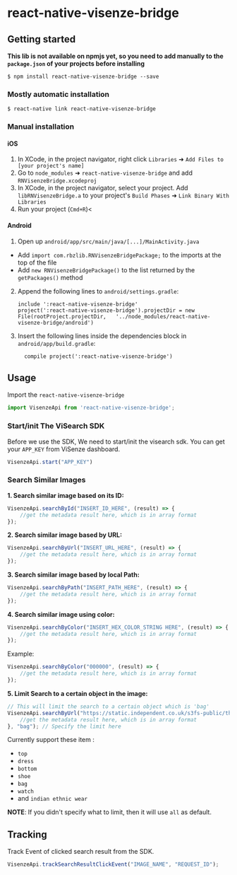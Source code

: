
# react-native-visenze-bridge

## Getting started
**This lib is not available on npmjs yet, so you need to add manually to the `package.json` of your projects before installing**

`$ npm install react-native-visenze-bridge --save`

### Mostly automatic installation

`$ react-native link react-native-visenze-bridge`

### Manual installation


#### iOS

1. In XCode, in the project navigator, right click `Libraries` ➜ `Add Files to [your project's name]`
2. Go to `node_modules` ➜ `react-native-visenze-bridge` and add `RNVisenzeBridge.xcodeproj`
3. In XCode, in the project navigator, select your project. Add `libRNVisenzeBridge.a` to your project's `Build Phases` ➜ `Link Binary With Libraries`
4. Run your project (`Cmd+R`)<

#### Android

1. Open up `android/app/src/main/java/[...]/MainActivity.java`
  - Add `import com.rbzlib.RNVisenzeBridgePackage;` to the imports at the top of the file
  - Add `new RNVisenzeBridgePackage()` to the list returned by the `getPackages()` method
2. Append the following lines to `android/settings.gradle`:
  	```
  	include ':react-native-visenze-bridge'
  	project(':react-native-visenze-bridge').projectDir = new File(rootProject.projectDir, 	'../node_modules/react-native-visenze-bridge/android')
  	```
3. Insert the following lines inside the dependencies block in `android/app/build.gradle`:
  	```
      compile project(':react-native-visenze-bridge')
  	```


## Usage
Import the `react-native-visenze-bridge`
```javascript
import VisenzeApi from 'react-native-visenze-bridge';
```

### Start/init The ViSearch SDK
Before we use the SDK, We need to start/init the visearch sdk. You can get your `APP_KEY` from ViSenze dashboard.
```javascript
VisenzeApi.start("APP_KEY")
```

### Search Similar Images
**1. Search similar image based on its ID:**
```javascript
VisenzeApi.searchById("INSERT_ID_HERE", (result) => {
    //get the metadata result here, which is in array format
});
```

**2. Search similar image based by URL:**
```javascript
VisenzeApi.searchByUrl("INSERT_URL_HERE", (result) => {
    //get the metadata result here, which is in array format
});
```

**3. Search similar image based by local Path:**
```javascript
VisenzeApi.searchByPath("INSERT_PATH_HERE", (result) => {
    //get the metadata result here, which is in array format
});
```

**4. Search similar image using color:**
```javascript
VisenzeApi.searchByColor("INSERT_HEX_COLOR_STRING HERE", (result) => {
    //get the metadata result here, which is in array format
});
```
Example:
```javascript
VisenzeApi.searchByColor("000000", (result) => {
    //get the metadata result here, which is in array format
});
```

**5. Limit Search to a certain object in the image:**
```javascript
// This will limit the search to a certain object which is 'bag'
VisenzeApi.searchByUrl("https://static.independent.co.uk/s3fs-public/thumbnails/image/2017/03/01/11/spring-handbags-lifestyle.jpg", (result) => {
    //get the metadata result here, which is in array format
}, "bag"); // Specify the limit here
```
Currently support these item : 
- `top`
- `dress` 
- `bottom`
- `shoe`
- `bag`
- `watch` 
- and `indian ethnic wear`

**NOTE**: If you didn't specify what to limit, then it will use `all` as default.


## Tracking
Track Event of clicked search result from the SDK.
```javascript
VisenzeApi.trackSearchResultClickEvent("IMAGE_NAME", "REQUEST_ID");
```
